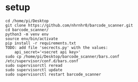 # setup
    cd /home/pi/Desktop
    git clone https://github.com/nhrnhr0/barcode_scanner.git
    cd barcode_scanner/
    python3 -m venv env
    source env/bin/activate
    pip install -r requirements.txt
    TODO: add file 'secrects.py' with the values:
        api_secret='<secret api key>'
    sudo cp /home/pi/Desktop/barcode_scanner/bars.conf /etc/supervisor/conf.d/bars.conf
    sudo supervisorctl reread
    sudo supervisorctl update
    sudo supervisorctl restart barcode_scanner
